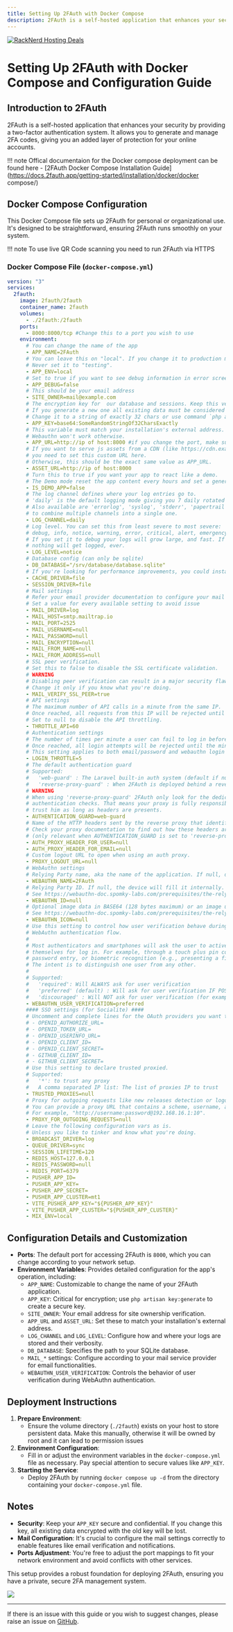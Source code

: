 ```yaml
---
title: Setting Up 2FAuth with Docker Compose
description: 2FAuth is a self-hosted application that enhances your security by providing a two-factor authentication system. It allows you to generate and manage 2FA codes, giving you an added layer of protection for your online accounts.
---
```

<a href="https://my.racknerd.com/aff.php?aff=5792&ref=techdox.nz" target="_blank">
    <img src="https://racknerd.com/banners/728x90.gif" alt="RackNerd Hosting Deals">
</a>

# Setting Up 2FAuth with Docker Compose and Configuration Guide

## Introduction to 2FAuth

2FAuth is a self-hosted application that enhances your security by providing a two-factor authentication system. It allows you to generate and manage 2FA codes, giving you an added layer of protection for your online accounts.

!!! note
    Offical documentaion for the Docker compose deployment can be found here - [2FAuth Docker Compose Installation Guide](https://docs.2fauth.app/getting-started/installation/docker/docker compose/)

## Docker Compose Configuration

This Docker Compose file sets up 2FAuth for personal or organizational use. It's designed to be straightforward, ensuring 2FAuth runs smoothly on your system.

!!! note
    To use live QR Code scanning you need to run 2FAuth via HTTPS
### Docker Compose File (`docker-compose.yml`)

```yaml
version: "3"
services:
  2fauth:
    image: 2fauth/2fauth
    container_name: 2fauth
    volumes:
      - ./2fauth:/2fauth
    ports:
      - 8000:8000/tcp #Change this to a port you wish to use
    environment:
      # You can change the name of the app
      - APP_NAME=2FAuth
      # You can leave this on "local". If you change it to production most console commands will ask for extra confirmation.
      # Never set it to "testing".
      - APP_ENV=local
      # Set to true if you want to see debug information in error screens.
      - APP_DEBUG=false
      # This should be your email address
      - SITE_OWNER=mail@example.com
      # The encryption key for  our database and sessions. Keep this very secure.
      # If you generate a new one all existing data must be considered LOST.
      # Change it to a string of exactly 32 chars or use command `php artisan key:generate` to generate it or php -r "echo base64_encode(openssl_random_pseudo_bytes(32));"
      - APP_KEY=base64:SomeRandomStringOf32CharsExactly
      # This variable must match your installation's external address.
      # Webauthn won't work otherwise.
      - APP_URL=http://ip of host:8000 #if you change the port, make sure to change it here as well, or if via https change to https://domainname
      # If you want to serve js assets from a CDN (like https://cdn.example.com),
      # you need to set this custom URL here.
      # Otherwise, this should be the exact same value as APP_URL.
      - ASSET_URL=http://ip of host:8000
      # Turn this to true if you want your app to react like a demo.
      # The Demo mode reset the app content every hours and set a generic demo user.
      - IS_DEMO_APP=false
      # The log channel defines where your log entries go to.
      # 'daily' is the default logging mode giving you 7 daily rotated log files in /storage/logs/.
      # Also available are 'errorlog', 'syslog', 'stderr', 'papertrail', 'slack' and a 'stack' channel
      # to combine multiple channels into a single one.
      - LOG_CHANNEL=daily
      # Log level. You can set this from least severe to most severe:
      # debug, info, notice, warning, error, critical, alert, emergency
      # If you set it to debug your logs will grow large, and fast. If you set it to emergency probably
      # nothing will get logged, ever.
      - LOG_LEVEL=notice
      # Database config (can only be sqlite)
      - DB_DATABASE="/srv/database/database.sqlite"
      # If you're looking for performance improvements, you could install memcached.
      - CACHE_DRIVER=file
      - SESSION_DRIVER=file
      # Mail settings
      # Refer your email provider documentation to configure your mail settings
      # Set a value for every available setting to avoid issue
      - MAIL_DRIVER=log
      - MAIL_HOST=smtp.mailtrap.io
      - MAIL_PORT=2525
      - MAIL_USERNAME=null
      - MAIL_PASSWORD=null
      - MAIL_ENCRYPTION=null
      - MAIL_FROM_NAME=null
      - MAIL_FROM_ADDRESS=null
      # SSL peer verification.
      # Set this to false to disable the SSL certificate validation.
      # WARNING
      # Disabling peer verification can result in a major security flaw.
      # Change it only if you know what you're doing.
      - MAIL_VERIFY_SSL_PEER=true
      # API settings
      # The maximum number of API calls in a minute from the same IP.
      # Once reached, all requests from this IP will be rejected until the minute has elapsed.
      # Set to null to disable the API throttling.
      - THROTTLE_API=60
      # Authentication settings
      # The number of times per minute a user can fail to log in before being locked out.
      # Once reached, all login attempts will be rejected until the minute has elapsed.
      # This setting applies to both email/password and webauthn login attemps.
      - LOGIN_THROTTLE=5
      # The default authentication guard
      # Supported:
      #   'web-guard' : The Laravel built-in auth system (default if nulled)
      #   'reverse-proxy-guard' : When 2FAuth is deployed behind a reverse-proxy that handle authentication
      # WARNING
      # When using 'reverse-proxy-guard' 2FAuth only look for the dedicated headers and skip all other built-in
      # authentication checks. That means your proxy is fully responsible of the authentication process, 2FAuth will
      # trust him as long as headers are presents.
      - AUTHENTICATION_GUARD=web-guard
      # Name of the HTTP headers sent by the reverse proxy that identifies the authenticated user at proxy level.
      # Check your proxy documentation to find out how these headers are named (i.e 'REMOTE_USER', 'REMOTE_EMAIL', etc...)
      # (only relevant when AUTHENTICATION_GUARD is set to 'reverse-proxy-guard')
      - AUTH_PROXY_HEADER_FOR_USER=null
      - AUTH_PROXY_HEADER_FOR_EMAIL=null
      # Custom logout URL to open when using an auth proxy.
      - PROXY_LOGOUT_URL=null
      # WebAuthn settings
      # Relying Party name, aka the name of the application. If null, defaults to APP_NAME
      - WEBAUTHN_NAME=2FAuth
      # Relying Party ID. If null, the device will fill it internally.
      # See https://webauthn-doc.spomky-labs.com/prerequisites/the-relying-party#how-to-determine-the-relying-party-id
      - WEBAUTHN_ID=null
      # Optional image data in BASE64 (128 bytes maximum) or an image url
      # See https://webauthn-doc.spomky-labs.com/prerequisites/the-relying-party#relying-party-icon
      - WEBAUTHN_ICON=null
      # Use this setting to control how user verification behave during the
      # WebAuthn authentication flow.
      #
      # Most authenticators and smartphones will ask the user to actively verify
      # themselves for log in. For example, through a touch plus pin code,
      # password entry, or biometric recognition (e.g., presenting a fingerprint).
      # The intent is to distinguish one user from any other.
      #
      # Supported:
      #   'required': Will ALWAYS ask for user verification
      #   'preferred' (default) : Will ask for user verification IF POSSIBLE
      #   'discouraged' : Will NOT ask for user verification (for example, to minimize disruption to the user interaction flow)
      - WEBAUTHN_USER_VERIFICATION=preferred
      #### SSO settings (for Socialite) ####
      # Uncomment and complete lines for the OAuth providers you want to enable.
      # - OPENID_AUTHORIZE_URL=
      # - OPENID_TOKEN_URL=
      # - OPENID_USERINFO_URL=
      # - OPENID_CLIENT_ID=
      # - OPENID_CLIENT_SECRET=
      # - GITHUB_CLIENT_ID=
      # - GITHUB_CLIENT_SECRET=
      # Use this setting to declare trusted proxied.
      # Supported:
      #   '*': to trust any proxy
      #   A comma separated IP list: The list of proxies IP to trust
      - TRUSTED_PROXIES=null
      # Proxy for outgoing requests like new releases detection or logo fetching.
      # You can provide a proxy URL that contains a scheme, username, and password.
      # For example, "http://username:password@192.168.16.1:10".
      - PROXY_FOR_OUTGOING_REQUESTS=null
      # Leave the following configuration vars as is.
      # Unless you like to tinker and know what you're doing.
      - BROADCAST_DRIVER=log
      - QUEUE_DRIVER=sync
      - SESSION_LIFETIME=120
      - REDIS_HOST=127.0.0.1
      - REDIS_PASSWORD=null
      - REDIS_PORT=6379
      - PUSHER_APP_ID=
      - PUSHER_APP_KEY=
      - PUSHER_APP_SECRET=
      - PUSHER_APP_CLUSTER=mt1
      - VITE_PUSHER_APP_KEY="${PUSHER_APP_KEY}"
      - VITE_PUSHER_APP_CLUSTER="${PUSHER_APP_CLUSTER}"
      - MIX_ENV=local
```

## Configuration Details and Customization

- **Ports**: The default port for accessing 2FAuth is `8000`, which you can change according to your network setup.
- **Environment Variables**: Provides detailed configuration for the app's operation, including:
  - `APP_NAME`: Customizable to change the name of your 2FAuth application.
  - `APP_KEY`: Critical for encryption; use `php artisan key:generate` to create a secure key.
  - `SITE_OWNER`: Your email address for site ownership verification.
  - `APP_URL` and `ASSET_URL`: Set these to match your installation's external address.
  - `LOG_CHANNEL` and `LOG_LEVEL`: Configure how and where your logs are stored and their verbosity.
  - `DB_DATABASE`: Specifies the path to your SQLite database.
  - `MAIL_*` settings: Configure according to your mail service provider for email functionalities.
  - `WEBAUTHN_USER_VERIFICATION`: Controls the behavior of user verification during WebAuthn authentication.

## Deployment Instructions

1. **Prepare Environment**:
   - Ensure the volume directory (`./2fauth`) exists on your host to store persistent data. Make this manually, otherwise it will be owned by root and it can lead to permission issues
2. **Environment Configuration**:
   - Fill in or adjust the environment variables in the `docker-compose.yml` file as necessary. Pay special attention to secure values like `APP_KEY`.
3. **Starting the Service**:
   - Deploy 2FAuth by running `docker compose up -d` from the directory containing your `docker-compose.yml` file.

## Notes

- **Security**: Keep your `APP_KEY` secure and confidential. If you change this key, all existing data encrypted with the old key will be lost.
- **Mail Configuration**: It's crucial to configure the mail settings correctly to enable features like email verification and notifications.
- **Ports Adjustment**: You're free to adjust the port mappings to fit your network environment and avoid conflicts with other services.

This setup provides a robust foundation for deploying 2FAuth, ensuring you have a private, secure 2FA management system.

<a href="https://www.buymeacoffee.com/techdox"><img src="https://img.buymeacoffee.com/button-api/?text=Buy me a cup of tea&emoji=🍵&slug=techdox&button_colour=FFDD00&font_colour=000000&font_family=Cookie&outline_colour=000000&coffee_colour=ffffff" /></a>


---

If there is an issue with this guide or you wish to suggest changes, please raise an issue on [GitHub](https://github.com/Techdox/techdox-docs).
